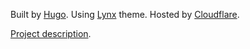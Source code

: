 Built by [Hugo](https://github.com/gohugoio/hugo).
Using [Lynx](https://github.com/jpanther/lynx/) theme.
Hosted by [Cloudflare](https://pages.cloudflare.com/).

[Project description]().
